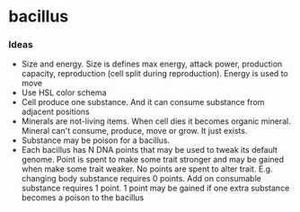 # bacillus

### Ideas

- Size and energy. Size is defines max energy, attack power, production capacity, 
  reproduction (cell split during reproduction). Energy is used to move
- Use HSL color schema
- Cell produce one substance. And it can consume substance from adjacent positions 
- Minerals are not-living items. When cell dies it becomes organic mineral. Mineral 
  can't consume, produce, move or grow. It just exists.
- Substance may be poison for a bacillus. 
- Each bacillus has N DNA points that may be used to tweak its default genome. 
  Point is spent to make some trait stronger and may be gained when make some
  trait weaker. No points are spent to alter trait. E.g. changing body substance 
  requires 0 points. Add on consumable substance requires 1 point. 1 point may be
  gained if one extra substance becomes a poison to the bacillus